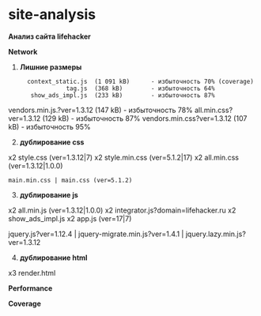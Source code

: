 # site-analysis

**Анализ сайта lifehacker**

**Network**

1. **Лишние размеры**

	     context_static.js	(1 091 kB)   	- избыточность 70% (coverage)
	   	            tag.js	(368 kB) 	    - избыточность 64%
 	      show_ads_impl.js	(233 kB)	    - избыточность 87%
vendors.min.js.?ver=1.3.12 	(147 kB)	    - избыточность 78%
    all.min.css?ver=1.3.12	(129 kB)	    - избыточность 87%
vendors.min.css?ver=1.3.12 	(107 kB)	    - избыточность 95%

2. **дублирование css**

x2	style.css	    (ver=1.3.12|7)
x2	style.min.css 	(ver=5.1.2|17)
x2	all.min.css	    (ver=1.3.12|1.0.0)

	main.min.css | main.css (ver=5.1.2)

3. **дублирование js**

x2	all.min.js	        (ver=1.3.12|1.0.0)
x2	integrator.js?domain=lifehacker.ru
x2	show_ads_impl.js
x2	app.js		        (ver=17|7)


jquery.js?ver=1.12.4 | jquery-migrate.min.js?ver=1.4.1 | jquery.lazy.min.js?ver=1.3.12

4. **дублирование html**

x3	render.html


**Performance**

**Coverage**